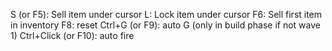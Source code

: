 S (or F5): Sell item under cursor
L: Lock item under cursor
F6: Sell first item in inventory
F8: reset
Ctrl+G (or F9): auto G (only in build phase if not wave 1)
Ctrl+Click (or F10): auto fire

